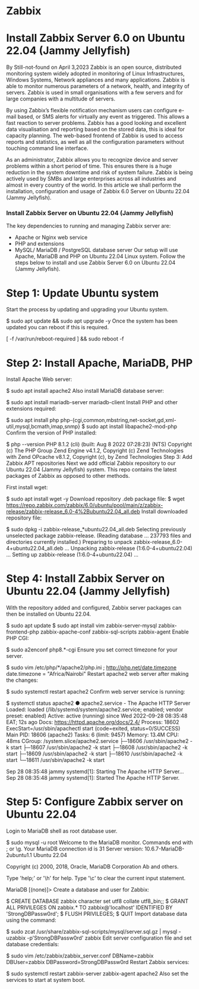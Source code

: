 # Zabbix
# Install Zabbix Server 6.0 on Ubuntu 22.04 (Jammy Jellyfish)
By Still-not-found on April 3,2023
Zabbix is an open source, distributed monitoring system widely adopted in monitoring of Linux Infrastructures, Windows Systems, Network appliances and many applications. Zabbix is able to monitor numerous parameters of a network, health, and integrity of servers. Zabbix is used in small organisations with a few servers and for large companies with a multitude of servers.

By using Zabbix’s flexible notification mechanism users can configure e-mail based, or SMS alerts for virtually any event as triggered. This allows a fast reaction to server problems. Zabbix has a good looking and excellent data visualisation and reporting based on the stored data, this is ideal for capacity planning. The web-based frontend of Zabbix is used to access reports and statistics, as well as all the configuration parameters without touching command line interface.

As an administrator, Zabbix allows you to recognize device and server problems within a short period of time. This ensures there is a huge reduction in the system downtime and risk of system failure. Zabbix is being actively used by SMBs and large enterprises across all industries and almost in every country of the world. In this article we shall perform the installation, configuration and usage of Zabbix 6.0 Server on Ubuntu 22.04 (Jammy Jellyfish).

### Install Zabbix Server on Ubuntu 22.04 (Jammy Jellyfish)
The key dependencies to running and managing Zabbix server are:
* Apache or Nginx web service
* PHP and extensions
* MySQL/ MariaDB / PostgreSQL database server
Our setup will use Apache, MariaDB and PHP on Ubuntu 22.04 Linux system. Follow the steps below to install and use Zabbix Server 6.0 on Ubuntu 22.04 (Jammy Jellyfish).

# Step 1: Update Ubuntu system
Start the process by updating and upgrading your Ubuntu system.

$ sudo apt update && sudo apt upgrade -y
Once the system has been updated you can reboot if this is required.

[ -f /var/run/reboot-required ] && sudo reboot -f
# Step 2: Install Apache, MariaDB, PHP
Install Apache Web server:

$ sudo apt install apache2
Also install MariaDB database server:

$ sudo apt install mariadb-server mariadb-client
Install PHP and other extensions required:

$ sudo apt install php php-{cgi,common,mbstring,net-socket,gd,xml-util,mysql,bcmath,imap,snmp}
$ sudo apt install libapache2-mod-php
Confirm the version of PHP installed:

$ php --version
PHP 8.1.2 (cli) (built: Aug  8 2022 07:28:23) (NTS)
Copyright (c) The PHP Group
Zend Engine v4.1.2, Copyright (c) Zend Technologies
    with Zend OPcache v8.1.2, Copyright (c), by Zend Technologies
Step 3: Add Zabbix APT repositories
Next we add official Zabbix repository to our Ubuntu 22.04 (Jammy Jellyfish) system. This repo contains the latest packages of Zabbix as opposed to other methods.

First install wget:

$ sudo apt install wget -y
Download repository .deb package file:
$ wget https://repo.zabbix.com/zabbix/6.0/ubuntu/pool/main/z/zabbix-release/zabbix-release_6.0-4%2Bubuntu22.04_all.deb
Install downloaded repository file:

$ sudo dpkg -i zabbix-release_*ubuntu22.04_all.deb
Selecting previously unselected package zabbix-release.
(Reading database ... 237793 files and directories currently installed.)
Preparing to unpack zabbix-release_6.0-4+ubuntu22.04_all.deb ...
Unpacking zabbix-release (1:6.0-4+ubuntu22.04) ...
Setting up zabbix-release (1:6.0-4+ubuntu22.04) ...

# Step 4: Install Zabbix Server on Ubuntu 22.04 (Jammy Jellyfish)
With the repository added and configured, Zabbix server packages can then be installed on Ubuntu 22.04.

$ sudo apt update
$ sudo apt install vim zabbix-server-mysql zabbix-frontend-php zabbix-apache-conf zabbix-sql-scripts zabbix-agent
Enable PHP CGI:

$ sudo  a2enconf php8.*-cgi
Ensure you set correct timezone for your server.

$ sudo vim /etc/php/*/apache2/php.ini 
; http://php.net/date.timezone
date.timezone = "Africa/Nairobi"
Restart apache2 web server after making the changes:

$ sudo systemctl restart apache2
Confirm web server service is running:

$ systemctl status apache2
● apache2.service - The Apache HTTP Server
     Loaded: loaded (/lib/systemd/system/apache2.service; enabled; vendor preset: enabled)
     Active: active (running) since Wed 2022-09-28 08:35:48 EAT; 12s ago
       Docs: https://httpd.apache.org/docs/2.4/
    Process: 18602 ExecStart=/usr/sbin/apachectl start (code=exited, status=0/SUCCESS)
   Main PID: 18606 (apache2)
      Tasks: 6 (limit: 9457)
     Memory: 13.4M
        CPU: 48ms
     CGroup: /system.slice/apache2.service
             ├─18606 /usr/sbin/apache2 -k start
             ├─18607 /usr/sbin/apache2 -k start
             ├─18608 /usr/sbin/apache2 -k start
             ├─18609 /usr/sbin/apache2 -k start
             ├─18610 /usr/sbin/apache2 -k start
             └─18611 /usr/sbin/apache2 -k start

Sep 28 08:35:48 jammy systemd[1]: Starting The Apache HTTP Server...
Sep 28 08:35:48 jammy systemd[1]: Started The Apache HTTP Server.

# Step 5: Configure Zabbix server on Ubuntu 22.04
Login to MariaDB shell as root database user.

$ sudo mysql -u root
Welcome to the MariaDB monitor.  Commands end with ; or \g.
Your MariaDB connection id is 31
Server version: 10.6.7-MariaDB-2ubuntu1.1 Ubuntu 22.04

Copyright (c) 2000, 2018, Oracle, MariaDB Corporation Ab and others.

Type 'help;' or '\h' for help. Type '\c' to clear the current input statement.

MariaDB [(none)]>
Create a database and user for Zabbix:

$ CREATE DATABASE zabbix character set utf8 collate utf8_bin;;
$ GRANT ALL PRIVILEGES ON zabbix.* TO zabbix@'localhost' IDENTIFIED BY 'StrongDBPassw0rd';
$ FLUSH PRIVILEGES; 
$ QUIT 
Import database data using the command:

$ sudo zcat /usr/share/zabbix-sql-scripts/mysql/server.sql.gz | mysql -uzabbix -p'StrongDBPassw0rd' zabbix
Edit server configuration file and set database credentials:

$ sudo vim /etc/zabbix/zabbix_server.conf
DBName=zabbix
DBUser=zabbix
DBPassword=StrongDBPassw0rd
Restart Zabbix services:

$ sudo systemctl restart zabbix-server zabbix-agent apache2
Also set the services to start at system boot.

